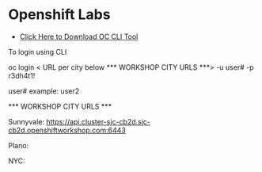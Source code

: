 # Openshift Labs

- [Click Here to Download OC CLI Tool](https://mirror.openshift.com/pub/openshift-v4/clients/ocp/4.1.4)

To login using CLI

oc login < URL per city below *** WORKSHOP CITY URLS ***> -u user# -p r3dh4t1!

user# example: user2

*** WORKSHOP CITY URLS ***

Sunnyvale: https://api.cluster-sjc-cb2d.sjc-cb2d.openshiftworkshop.com:6443

Plano:

NYC: 
 
